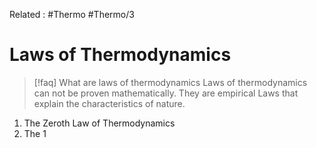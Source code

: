 Related : #Thermo #Thermo/3
# Laws of Thermodynamics
>[!faq] What are laws of thermodynamics
>Laws of thermodynamics can not be proven mathematically.
>They are empirical Laws that explain the characteristics of nature.

1. The Zeroth Law of Thermodynamics
2. The 1
